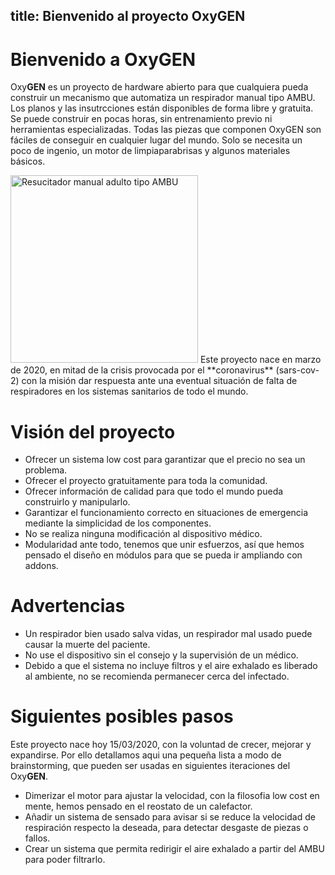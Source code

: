 title: Bienvenido al proyecto OxyGEN
---

# Bienvenido a OxyGEN 
Oxy**GEN** es un proyecto de hardware abierto para que cualquiera pueda construir un mecanismo que automatiza un respirador manual tipo AMBU. Los planos y las insutrcciones están disponibles de forma libre y gratuita. Se puede construir en pocas horas, sin entrenamiento previo ni herramientas especializadas. Todas las piezas que componen OxyGEN son fáciles de conseguir en cualquier lugar del mundo. Solo se necesita un poco de ingenio, un motor de limpiaparabrisas y algunos materiales básicos. 

<img src="/images/resucitador-manual-adulto-tipo-ambu.png" width="300" alt="Resucitador manual adulto tipo AMBU" >
Este proyecto nace en marzo de 2020, en mitad de la crisis provocada por el **coronavirus** (sars-cov-2) con la misión dar respuesta ante una eventual situación de falta de respiradores en los sistemas sanitarios de todo el mundo.


# Visión del proyecto             
* Ofrecer un sistema low cost para garantizar que el precio no sea un problema.
* Ofrecer el proyecto gratuitamente para toda la comunidad.
* Ofrecer información de calidad para que todo el mundo pueda construirlo y manipularlo.
* Garantizar el funcionamiento correcto en situaciones de emergencia mediante la simplicidad de los componentes.
* No se realiza ninguna modificación al dispositivo médico.
* Modularidad ante todo, tenemos que unir esfuerzos, así que hemos pensado el diseño en módulos para que se pueda ir ampliando con addons.

# Advertencias
* Un respirador bien usado salva vidas, un respirador mal usado puede causar la muerte del paciente.
* No use el dispositivo sin el consejo y la supervisión de un médico.
* Debido a que el sistema no incluye filtros y el aire exhalado es liberado al ambiente, no se recomienda permanecer cerca del infectado.

# Siguientes posibles pasos
Este proyecto nace hoy 15/03/2020, con la voluntad de crecer, mejorar y expandirse. Por ello detallamos aqui una pequeña lista a modo de brainstorming, que pueden ser usadas en siguientes iteraciones del Oxy**GEN**.
* Dimerizar el motor para ajustar la velocidad, con la filosofia low cost en mente, hemos pensado en el reostato de un calefactor.
* Añadir un sistema de sensado para avisar si se reduce la velocidad de respiración respecto la deseada, para detectar desgaste de piezas o fallos.
* Crear un sistema que permita redirigir el aire exhalado a partir del AMBU para poder filtrarlo.
